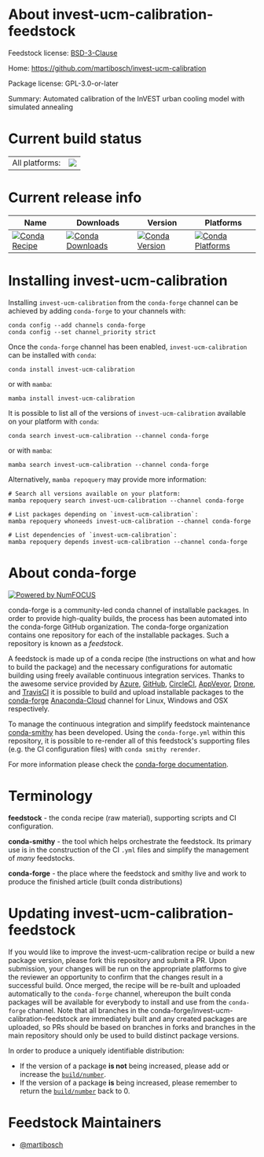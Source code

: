 About invest-ucm-calibration-feedstock
======================================

Feedstock license: [BSD-3-Clause](https://github.com/conda-forge/invest-ucm-calibration-feedstock/blob/main/LICENSE.txt)

Home: https://github.com/martibosch/invest-ucm-calibration

Package license: GPL-3.0-or-later

Summary: Automated calibration of the InVEST urban cooling model with simulated annealing

Current build status
====================


<table><tr><td>All platforms:</td>
    <td>
      <a href="https://dev.azure.com/conda-forge/feedstock-builds/_build/latest?definitionId=18902&branchName=main">
        <img src="https://dev.azure.com/conda-forge/feedstock-builds/_apis/build/status/invest-ucm-calibration-feedstock?branchName=main">
      </a>
    </td>
  </tr>
</table>

Current release info
====================

| Name | Downloads | Version | Platforms |
| --- | --- | --- | --- |
| [![Conda Recipe](https://img.shields.io/badge/recipe-invest--ucm--calibration-green.svg)](https://anaconda.org/conda-forge/invest-ucm-calibration) | [![Conda Downloads](https://img.shields.io/conda/dn/conda-forge/invest-ucm-calibration.svg)](https://anaconda.org/conda-forge/invest-ucm-calibration) | [![Conda Version](https://img.shields.io/conda/vn/conda-forge/invest-ucm-calibration.svg)](https://anaconda.org/conda-forge/invest-ucm-calibration) | [![Conda Platforms](https://img.shields.io/conda/pn/conda-forge/invest-ucm-calibration.svg)](https://anaconda.org/conda-forge/invest-ucm-calibration) |

Installing invest-ucm-calibration
=================================

Installing `invest-ucm-calibration` from the `conda-forge` channel can be achieved by adding `conda-forge` to your channels with:

```
conda config --add channels conda-forge
conda config --set channel_priority strict
```

Once the `conda-forge` channel has been enabled, `invest-ucm-calibration` can be installed with `conda`:

```
conda install invest-ucm-calibration
```

or with `mamba`:

```
mamba install invest-ucm-calibration
```

It is possible to list all of the versions of `invest-ucm-calibration` available on your platform with `conda`:

```
conda search invest-ucm-calibration --channel conda-forge
```

or with `mamba`:

```
mamba search invest-ucm-calibration --channel conda-forge
```

Alternatively, `mamba repoquery` may provide more information:

```
# Search all versions available on your platform:
mamba repoquery search invest-ucm-calibration --channel conda-forge

# List packages depending on `invest-ucm-calibration`:
mamba repoquery whoneeds invest-ucm-calibration --channel conda-forge

# List dependencies of `invest-ucm-calibration`:
mamba repoquery depends invest-ucm-calibration --channel conda-forge
```


About conda-forge
=================

[![Powered by
NumFOCUS](https://img.shields.io/badge/powered%20by-NumFOCUS-orange.svg?style=flat&colorA=E1523D&colorB=007D8A)](https://numfocus.org)

conda-forge is a community-led conda channel of installable packages.
In order to provide high-quality builds, the process has been automated into the
conda-forge GitHub organization. The conda-forge organization contains one repository
for each of the installable packages. Such a repository is known as a *feedstock*.

A feedstock is made up of a conda recipe (the instructions on what and how to build
the package) and the necessary configurations for automatic building using freely
available continuous integration services. Thanks to the awesome service provided by
[Azure](https://azure.microsoft.com/en-us/services/devops/), [GitHub](https://github.com/),
[CircleCI](https://circleci.com/), [AppVeyor](https://www.appveyor.com/),
[Drone](https://cloud.drone.io/welcome), and [TravisCI](https://travis-ci.com/)
it is possible to build and upload installable packages to the
[conda-forge](https://anaconda.org/conda-forge) [Anaconda-Cloud](https://anaconda.org/)
channel for Linux, Windows and OSX respectively.

To manage the continuous integration and simplify feedstock maintenance
[conda-smithy](https://github.com/conda-forge/conda-smithy) has been developed.
Using the ``conda-forge.yml`` within this repository, it is possible to re-render all of
this feedstock's supporting files (e.g. the CI configuration files) with ``conda smithy rerender``.

For more information please check the [conda-forge documentation](https://conda-forge.org/docs/).

Terminology
===========

**feedstock** - the conda recipe (raw material), supporting scripts and CI configuration.

**conda-smithy** - the tool which helps orchestrate the feedstock.
                   Its primary use is in the construction of the CI ``.yml`` files
                   and simplify the management of *many* feedstocks.

**conda-forge** - the place where the feedstock and smithy live and work to
                  produce the finished article (built conda distributions)


Updating invest-ucm-calibration-feedstock
=========================================

If you would like to improve the invest-ucm-calibration recipe or build a new
package version, please fork this repository and submit a PR. Upon submission,
your changes will be run on the appropriate platforms to give the reviewer an
opportunity to confirm that the changes result in a successful build. Once
merged, the recipe will be re-built and uploaded automatically to the
`conda-forge` channel, whereupon the built conda packages will be available for
everybody to install and use from the `conda-forge` channel.
Note that all branches in the conda-forge/invest-ucm-calibration-feedstock are
immediately built and any created packages are uploaded, so PRs should be based
on branches in forks and branches in the main repository should only be used to
build distinct package versions.

In order to produce a uniquely identifiable distribution:
 * If the version of a package **is not** being increased, please add or increase
   the [``build/number``](https://docs.conda.io/projects/conda-build/en/latest/resources/define-metadata.html#build-number-and-string).
 * If the version of a package **is** being increased, please remember to return
   the [``build/number``](https://docs.conda.io/projects/conda-build/en/latest/resources/define-metadata.html#build-number-and-string)
   back to 0.

Feedstock Maintainers
=====================

* [@martibosch](https://github.com/martibosch/)

